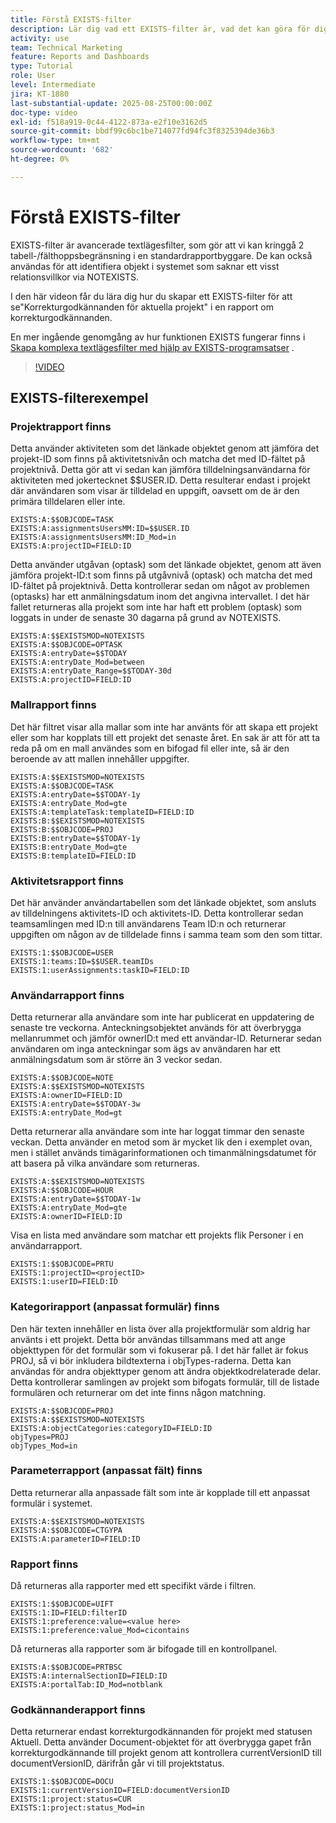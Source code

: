 ```yaml
---
title: Förstå EXISTS-filter
description: Lär dig vad ett EXISTS-filter är, vad det kan göra för dig och hur du kan skapa ett från grunden. Dessutom finns det många användbara exempel på EXISTS-filter.
activity: use
team: Technical Marketing
feature: Reports and Dashboards
type: Tutorial
role: User
level: Intermediate
jira: KT-1880
last-substantial-update: 2025-08-25T00:00:00Z
doc-type: video
exl-id: f518a919-0c44-4122-873a-e2f10e3162d5
source-git-commit: bbdf99c6bc1be714077fd94fc3f8325394de36b3
workflow-type: tm+mt
source-wordcount: '682'
ht-degree: 0%

---
```


# Förstå EXISTS-filter

EXISTS-filter är avancerade textlägesfilter, som gör att vi kan kringgå 2 tabell-/fälthoppsbegränsning i en standardrapportbyggare. De kan också användas för att identifiera objekt i systemet som saknar ett visst relationsvillkor via NOTEXISTS.

I den här videon får du lära dig hur du skapar ett EXISTS-filter för att se&quot;Korrekturgodkännanden för aktuella projekt&quot; i en rapport om korrekturgodkännanden.

En mer ingående genomgång av hur funktionen EXISTS fungerar finns i [Skapa komplexa textlägesfilter med hjälp av EXISTS-programsatser](https://experienceleague.adobe.com/sv/docs/workfront/using/reporting/reports/text-mode/create-complex-text-mode-filters-using-exists-statements) .

>[!VIDEO](https://video.tv.adobe.com/v/3471207/?quality=12&learn=on&enablevpops=1&captions=swe)

## EXISTS-filterexempel

### Projektrapport finns

Detta använder aktiviteten som det länkade objektet genom att jämföra det projekt-ID som finns på aktivitetsnivån och matcha det med ID-fältet på projektnivå. Detta gör att vi sedan kan jämföra tilldelningsanvändarna för aktiviteten med jokertecknet $$USER.ID. Detta resulterar endast i projekt där användaren som visar är tilldelad en
uppgift, oavsett om de är den primära tilldelaren eller inte.

```
EXISTS:A:$$OBJCODE=TASK
EXISTS:A:assignmentsUsersMM:ID=$$USER.ID
EXISTS:A:assignmentsUsersMM:ID_Mod=in
EXISTS:A:projectID=FIELD:ID
```


Detta använder utgåvan (optask) som det länkade objektet, genom att även jämföra projekt-ID:t som finns på utgåvnivå (optask) och matcha det med ID-fältet på projektnivå. Detta kontrollerar sedan om något av problemen (optasks) har ett anmälningsdatum inom det angivna intervallet. I det här fallet returneras alla projekt som
inte har haft ett problem (optask) som loggats in under de senaste 30 dagarna på grund av NOTEXISTS.

```
EXISTS:A:$$EXISTSMOD=NOTEXISTS
EXISTS:A:$$OBJCODE=OPTASK
EXISTS:A:entryDate=$$TODAY
EXISTS:A:entryDate_Mod=between
EXISTS:A:entryDate_Range=$$TODAY-30d
EXISTS:A:projectID=FIELD:ID
```

### Mallrapport finns

Det här filtret visar alla mallar som inte har använts för att skapa ett projekt eller som har kopplats till ett projekt det senaste året. En sak är att för att ta reda på om en mall användes som en bifogad fil eller inte, så är den beroende av att mallen innehåller uppgifter.

```
EXISTS:A:$$EXISTSMOD=NOTEXISTS
EXISTS:A:$$OBJCODE=TASK
EXISTS:A:entryDate=$$TODAY-1y
EXISTS:A:entryDate_Mod=gte
EXISTS:A:templateTask:templateID=FIELD:ID
EXISTS:B:$$EXISTSMOD=NOTEXISTS
EXISTS:B:$$OBJCODE=PROJ
EXISTS:B:entryDate=$$TODAY-1y
EXISTS:B:entryDate_Mod=gte
EXISTS:B:templateID=FIELD:ID
```

### Aktivitetsrapport finns

Det här använder användartabellen som det länkade objektet, som ansluts av tilldelningens aktivitets-ID och aktivitets-ID. Detta kontrollerar sedan teamsamlingen med ID:n till användarens Team ID:n och returnerar uppgiften om någon av de tilldelade finns i samma team som den som tittar.

```
EXISTS:1:$$OBJCODE=USER
EXISTS:1:teams:ID=$$USER.teamIDs
EXISTS:1:userAssignments:taskID=FIELD:ID
```

### Användarrapport finns

Detta returnerar alla användare som inte har publicerat en uppdatering de senaste tre veckorna. Anteckningsobjektet används för att överbrygga mellanrummet och jämför ownerID:t med ett användar-ID. Returnerar sedan användaren om inga anteckningar som ägs av användaren har ett anmälningsdatum som är större än 3 veckor sedan.

```
EXISTS:A:$$OBJCODE=NOTE
EXISTS:A:$$EXISTSMOD=NOTEXISTS
EXISTS:A:ownerID=FIELD:ID
EXISTS:A:entryDate=$$TODAY-3w
EXISTS:A:entryDate_Mod=gt
```

Detta returnerar alla användare som inte har loggat timmar den senaste veckan. Detta använder en metod som är mycket lik den i exemplet ovan, men i stället används timägarinformationen och timanmälningsdatumet för att basera på vilka användare som returneras.

```
EXISTS:A:$$EXISTSMOD=NOTEXISTS
EXISTS:A:$$OBJCODE=HOUR
EXISTS:A:entryDate=$$TODAY-1w
EXISTS:A:entryDate_Mod=gte
EXISTS:A:ownerID=FIELD:ID
```

Visa en lista med användare som matchar ett projekts flik Personer i en användarrapport.

```
EXISTS:1:$$OBJCODE=PRTU
EXISTS:1:projectID=<projectID>
EXISTS:1:userID=FIELD:ID
```

### Kategorirapport (anpassat formulär) finns

Den här texten innehåller en lista över alla projektformulär som aldrig har använts i ett projekt. Detta bör användas tillsammans med att ange objekttypen för det formulär som vi fokuserar på. I det här fallet är fokus PROJ, så vi bör inkludera bildtexterna i objTypes-raderna. Detta kan användas
för andra objekttyper genom att ändra objektkodrelaterade delar. Detta kontrollerar samlingen av projekt som bifogats formulär, till de listade formulären och returnerar om det inte finns någon matchning.

```
EXISTS:A:$$OBJCODE=PROJ
EXISTS:A:$$EXISTSMOD=NOTEXISTS
EXISTS:A:objectCategories:categoryID=FIELD:ID
objTypes=PROJ
objTypes_Mod=in
```

### Parameterrapport (anpassat fält) finns

Detta returnerar alla anpassade fält som inte är kopplade till ett anpassat formulär i systemet.

```
EXISTS:A:$$EXISTSMOD=NOTEXISTS
EXISTS:A:$$OBJCODE=CTGYPA
EXISTS:A:parameterID=FIELD:ID
```

### Rapport finns

Då returneras alla rapporter med ett specifikt värde i filtren.

```
EXISTS:1:$$OBJCODE=UIFT
EXISTS:1:ID=FIELD:filterID
EXISTS:1:preference:value=<value here>
EXISTS:1:preference:value_Mod=cicontains
```

Då returneras alla rapporter som är bifogade till en kontrollpanel.

```
EXISTS:A:$$OBJCODE=PRTBSC
EXISTS:A:internalSectionID=FIELD:ID
EXISTS:A:portalTab:ID_Mod=notblank
```

### Godkännanderapport finns

Detta returnerar endast korrekturgodkännanden för projekt med statusen Aktuell. Detta använder Document-objektet för att överbrygga gapet från korrekturgodkännande till projekt genom att kontrollera currentVersionID till documentVersionID, därifrån går vi till projektstatus.

```
EXISTS:1:$$OBJCODE=DOCU
EXISTS:1:currentVersionID=FIELD:documentVersionID
EXISTS:1:project:status=CUR
EXISTS:1:project:status_Mod=in
```
